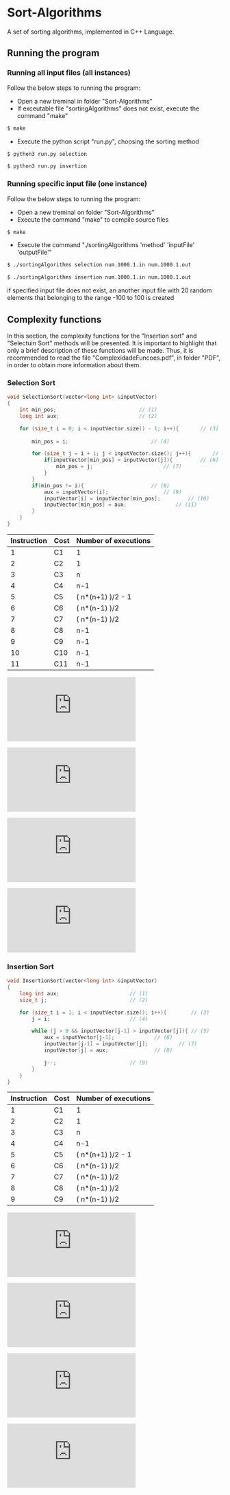 # Sort-Algorithms
A set of sorting algorithms, implemented in C++ Language.

## Running the program

### Running all input files (all instances)
Follow the below steps to running the program:
- Open a new treminal in folder "Sort-Algorithms"
- If exceutable file "sortingAlgorithms" does not exist, execute the command "make"
```sh
$ make
```
- Execute the python script "run.py", choosing the sorting method
```sh
$ python3 run.py selection
```
```sh
$ python3 run.py insertion
```
### Running specific input file (one instance)
Follow the below steps to running the program:
	
- Open a new treminal on folder "Sort-Algorithms"
- Execute the command "make" to compile source files
```sh
$ make
``` 
- Execute the command "./sortingAlgorithms 'method' 'inputFile' 'outputFile'"
```sh
$ ./sortingAlgorithms selection num.1000.1.in num.1000.1.out
```
```sh
$ ./sortingAlgorithms insertion num.1000.1.in num.1000.1.out
```
if specified input file does not exist, an another input file with 20 random elements that belonging to the range -100 to 100 is created

## Complexity functions

In this section, the complexity functions for the "Insertion sort" and "Selectuin Sort" methods will be presented. It is important to highlight that only a brief description of these functions will be made. Thus, it is recommended to read the file "ComplexidadeFuncoes.pdf", in folder "PDF", in order to obtain more information about them. 

### Selection Sort

```c++
void SelectionSort(vector<long int> &inputVector)
{ 
    int min_pos;						   // (1)
    long int aux;						   // (2)

    for (size_t i = 0; i < inputVector.size() - 1; i++){	   // (3)
        
        min_pos = i;						   // (4)

        for (size_t j = i + 1; j < inputVector.size(); j++){	   // (5)
            if(inputVector[min_pos] > inputVector[j]){		   // (6)
                min_pos = j;					   // (7)
            }
        }
        if(min_pos != i){					   // (8)
            aux = inputVector[i];				   // (9)
            inputVector[i] = inputVector[min_pos];		   // (10)
            inputVector[min_pos] = aux;				   // (11)
        }
    }
}
```

| Instruction  | Cost | Number of executions |
| ------------- | ------------- | ------------- |
| 1  | C1  |	1	|
| 2  | C2  |	1	|
| 3  | C3  |	n	|
| 4  | C4  |	n-1	|
| 5  | C5  |	( n*(n+1) )/2 - 1 	|
| 6  | C6  |	( n*(n-1) )/2	|
| 7  | C7  |	( n*(n-1) )/2	|
| 8  | C8  |	n-1	|
| 9  | C9  |	n-1	|
| 10  | C10  |	n-1	|
| 11  | C11  |	n-1	|


![eq](https://latex.codecogs.com/gif.latex?%24T%28n%29%20%3D%20an%5E2%20&plus;%20bn%20&plus;%20c%24)

![a](https://latex.codecogs.com/gif.latex?a%20%3D%20%5Cfrac%7BC5%20&plus;%20C6%20&plus;%20C7%7D%7B2%7D)

![b](https://latex.codecogs.com/gif.latex?b%20%3D%20C3%20&plus;%20C4%20&plus;%20%5Cfrac%7BC5%7D%7B2%7D%20-%20%5Cfrac%7BC6%7D%7B2%7D%20-%20%5Cfrac%7BC7%7D%7B2%7D%20&plus;%20C8%20&plus;%20C9%20&plus;%20C10%20&plus;%20C11)

![c](https://latex.codecogs.com/gif.latex?c%20%3D%20C1%20&plus;%20C2%20-%20C4%20-%20C5%20-%20C9%20-%20C10%20-%20C11)

### Insertion Sort 

```c++
void InsertionSort(vector<long int> &inputVector)
{
    long int aux;						// (1)
    size_t j;							// (2)

    for (size_t i = 1; i < inputVector.size(); i++){		// (3)
        j = i;							// (4)

        while (j > 0 && inputVector[j-1] > inputVector[j]){	// (5)
            aux = inputVector[j-1];				// (6)
            inputVector[j-1] = inputVector[j];			// (7)
            inputVector[j] = aux;				// (8)

            j--;						// (9)
        }
    }
}

```

| Instruction  | Cost | Number of executions |
| ------------- | ------------- | ------------- |
| 1  | C1  |	1	|
| 2  | C2  |	1	|
| 3  | C3  |	n	|
| 4  | C4  |	n-1	|
| 5  | C5  |	( n*(n+1) )/2 - 1 	|
| 6  | C6  |	( n*(n-1) )/2	|
| 7  | C7  |	( n*(n-1) )/2	|
| 8  | C8  |	( n*(n-1) )/2	|
| 9  | C9  |	( n*(n-1) )/2	|

![eq1](https://latex.codecogs.com/gif.latex?%24T%28n%29%20%3D%20an%5E2%20&plus;%20bn%20&plus;%20c%24)

![a1](https://latex.codecogs.com/gif.latex?a%20%3D%20%5Cfrac%7BC5%20&plus;%20C6%20&plus;%20C7%20&plus;%20C8%20&plus;%20C9%7D%7B2%7D)

![b1](https://latex.codecogs.com/gif.latex?b%20%3D%20C3%20&plus;%20C4%20&plus;%20%5Cfrac%7BC5%7D%7B2%7D%20-%20%5Cfrac%7BC6%7D%7B2%7D%20-%20%5Cfrac%7BC7%7D%7B2%7D%20-%20%5Cfrac%7BC8%7D%7B2%7D%20-%20%5Cfrac%7BC9%7D%7B2%7D)

![C1](https://latex.codecogs.com/gif.latex?c%20%3D%20C1%20&plus;%20C2%20-%20C4%20-%20C5)

